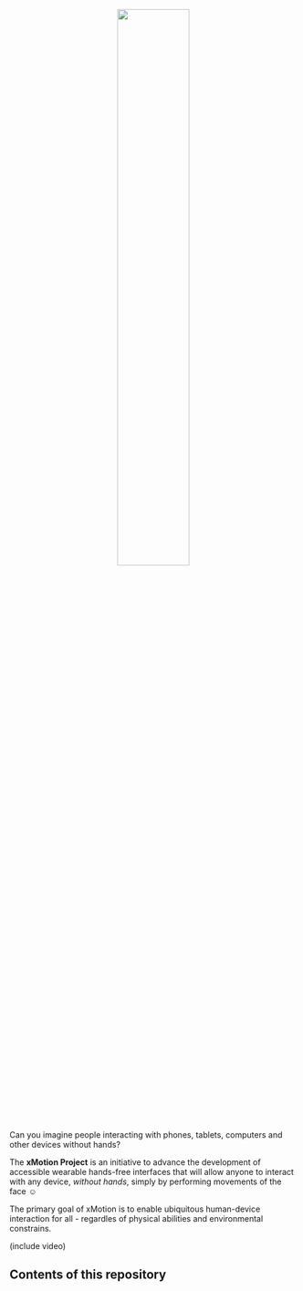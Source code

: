 <p align="center">
	<img src="https://github.com/xmotion-project/xMotion/blob/main/src/Logo.jpg" width="50%" />
</p>

Can you imagine people interacting with phones, tablets, computers and other devices without hands? 

The **xMotion Project** is an initiative to advance the development of accessible wearable hands-free interfaces that will allow anyone to interact with any device, *without hands*, simply by performing movements of the face :relaxed:

The primary goal of xMotion is to enable ubiquitous human-device interaction for all - regardles of physical abilities and environmental constrains.   

(include video)

## Contents of this repository


<!--an open-source physical computing platform based on a simple I/O
board and a development environment that implements the Processing/Wiring
language. Arduino can be used to develop stand-alone interactive objects or
can be connected to software on your computer (e.g. Flash, Processing and MaxMSP).
The boards can be assembled by hand or purchased preassembled; the open-source
IDE can be downloaded for free at [https://arduino.cc](https://www.arduino.cc/en/Main/Software)

## Details of xMotion interfaces at

[Our wiki](https://www.arduino.cc/)

<!---  [The forums](https://forum.arduino.cc/)

<!---  Follow us on [Twitter](https://twitter.com/arduino)
<!---  And like us at [Facebook](https://www.facebook.com/official.arduino)

<!--## Bug reports and technical discussions

<!---  To report a *bug* in the software or to request *a simple enhancement* go to [Github Issues](https://github.com/arduino/Arduino/issues)

<!---  More complex requests and technical discussion should go on the [Arduino Developers
<!--mailing list](https://groups.google.com/a/arduino.cc/forum/#!forum/developers)

<!---  If you're interested in modifying or extending the Arduino software, we strongly
suggest discussing your ideas on the
[Developers mailing list](https://groups.google.com/a/arduino.cc/forum/#!forum/developers)
 *before* starting to work on them.
That way you can coordinate with the Arduino Team and others,
giving your work a higher chance of being integrated into the official release

<!--## Installation

<!--Detailed instructions for installation in popular operating systems can be found at:

<!---  [Linux](https://www.arduino.cc/en/Guide/Linux) (see also the [Arduino playground](https://playground.arduino.cc/Learning/Linux))
-  [macOS](https://www.arduino.cc/en/Guide/MacOSX)
-  [Windows](https://www.arduino.cc/en/Guide/Windows)

<!--## Contents of this repository

<!--This repository contains just the code for the Arduino IDE itself.
Originally, it also contained the AVR and SAM Arduino core and libraries
(i.e.  the code that is compiled as part of a sketch and runs on the
actual Arduino device), but those have been moved into their own
repositories.  They are still automatically downloaded as part of the
build process and included in built releases, though.

<!--The repositories for these extra parts can be found here:
-   Non-core specific Libraries are listed under: <https://github.com/arduino-libraries/>
    (and also a few other places, see `build/build.xml`).

<!---   The AVR core can be found at: <https://github.com/arduino/ArduinoCore-avr>

<!---   Other cores are not included by default but installed through the
    board manager. Their repositories can also be found under
    <https://github.com/arduino/>.

<!--## Building and testing

<!--Instructions for building the IDE and running unit tests can be found on
the wiki:
-   <https://github.com/arduino/Arduino/wiki/Building-Arduino>
-   <https://github.com/arduino/Arduino/wiki/Testing-Arduino>

## Repository status

All contents is private and confidential until decided otherwise. 

## Credits

xMotion is sponsored by Fondation Privée des HUG and Wyss Center through grants awarded to Ferran Galán at University of Geneva.

The xMotion team is composed of Ahmad Jafaar, Quentin Praz, Spiros Schoinas and Philippe Passeraub from HEPIA, and Ferran Galán from University of Geneva.

## All xMotion interfaces use
[Arduino IDE](https://www.arduino.cc/en/software),
[Adafruit Feather nRF52 Bluefruit](https://learn.adafruit.com/bluefruit-nrf52-feather-learning-guide?view=all), and
[Arduino BSP for Adafruit Bluefruit nRF52 series](https://github.com/adafruit/Adafruit_nRF52_Arduino),
